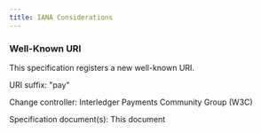 ```yaml
---
title: IANA Considerations
---
```


### Well-Known URI

This specification registers a new well-known URI.

URI suffix: "pay"

Change controller: Interledger Payments Community Group (W3C)

Specification document(s): This document
